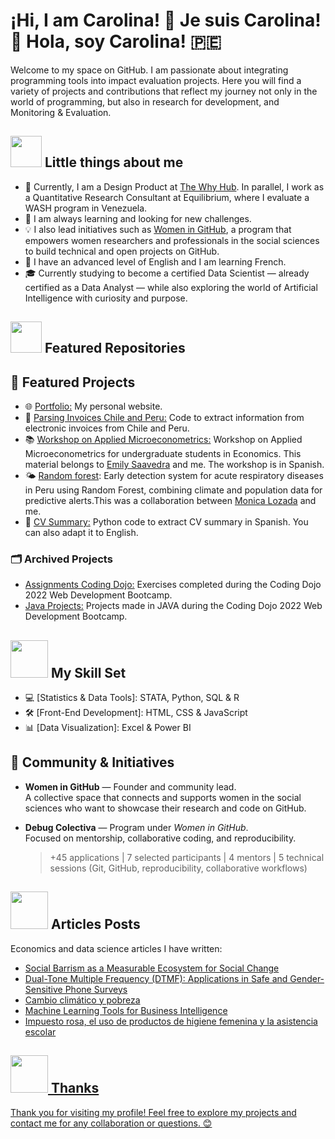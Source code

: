 # ¡Hi, I am Carolina! 👋 Je suis Carolina! :rainbow: Hola, soy Carolina! :peru:

Welcome to my space on GitHub. I am passionate about integrating programming tools into impact evaluation projects. Here you will find a variety of projects and contributions that reflect my journey not only in the world of programming, but also in research for development, and Monitoring & Evaluation.

## <img src="https://media.giphy.com/media/VgCDAzcKvsR6OM0uWg/giphy.gif" width="50"> Little things about me 

- 🚀 Currently, I am a Design Product at <a href="https://www.thewhyhub.com/">The Why Hub</a>. In parallel, I work as a Quantitative Research Consultant at Equilibrium, where I evaluate a WASH program in Venezuela.
- 🌱 I am always learning and looking for new challenges.  
- 💡 I also lead initiatives such as [Women in GitHub](https://github.com/WomenInGitH), a program that empowers women researchers and professionals in the social sciences to build technical and open projects on GitHub.
- 🏰 I have an advanced level of English and I am learning French.  
- 🎓 Currently studying to become a certified Data Scientist — already certified as a Data Analyst — while also exploring the world of Artificial Intelligence with curiosity and purpose.

## <img src="https://user-images.githubusercontent.com/74038190/212257468-1e9a91f1-b626-4baa-b15d-5c385dfa7ed2.gif"  width="50"> Featured Repositories

## 📁 Featured Projects

- 🌐 [Portfolio:](https://caro9926.github.io/) My personal website.  
- 📇 [Parsing Invoices Chile and Peru:](https://github.com/Caro9926/Parsing_Invoices_Chile_Peru) Code to extract information from electronic invoices from Chile and Peru.
- 📚 [Workshop on Applied Microeconometrics:](https://github.com/Caro9926/microeconometria-taller) Workshop on Applied Microeconometrics for undergraduate students in Economics. This material belongs to [Emily Saavedra](https://github.com/Emilyliz) and me. The workshop is in Spanish.
- 🌤️ [Random forest](https://github.com/malozadal/RandomForestIRA): Early detection system for acute respiratory diseases in Peru using Random Forest, combining climate and population data for predictive alerts.This was a collaboration between [Monica Lozada](https://github.com/malozadal) and me.
- 📄 [CV Summary:](https://github.com/Caro9926/CV-s-Resumen) Python code to extract CV summary in Spanish. You can also adapt it to English.

### 🗂️ Archived Projects

- [Assignments Coding Dojo:](https://github.com/Caro9926/CodingDojo_Assignments) Exercises completed during the Coding Dojo 2022 Web Development Bootcamp.
- [Java Projects:](https://github.com/Caro9926/JAVA-Projects) Projects made in JAVA during the Coding Dojo 2022 Web Development Bootcamp.

## <img src="https://user-images.githubusercontent.com/74038190/219923809-b86dc415-a0c2-4a38-bc88-ad6cf06395a8.gif" width="60"> My Skill Set 

- 💻 [Statistics & Data Tools]: STATA, Python, SQL & R  
- 🛠️ [Front-End Development]: HTML, CSS & JavaScript  
- 📊 [Data Visualization]: Excel & Power BI

## 🤝 Community & Initiatives

- **Women in GitHub** — Founder and community lead.  
  A collective space that connects and supports women in the social sciences who want to showcase their research and code on GitHub.

- **Debug Colectiva** — Program under *Women in GitHub*.  
  Focused on mentorship, collaborative coding, and reproducibility.  
  > +45 applications | 7 selected participants | 4 mentors | 5 technical sessions (Git, GitHub, reproducibility, collaborative workflows)

## <img src="https://user-images.githubusercontent.com/74038190/236119160-976a0405-caa7-470c-9356-16d43402ea0a.gif" width="60"> Articles Posts  
<!-- BLOG-POST-LIST:START -->  
Economics and data science articles I have written: 
<!-- BLOG-POST-LIST:END -->  

- <div align="left"> <a href="https://saavedrac.substack.com/publish/posts/detail/176450408?referrer=%2Fpublish%2Fposts%2Fpublished/"> Social Barrism as a Measurable Ecosystem for Social Change </div> 
- <div align="left"><a href="https://saavedrac.substack.com/p/dual-tone-multiple-frequency-dtmf?r=ubhw0"> Dual-Tone Multiple Frequency (DTMF): Applications in Safe and Gender-Sensitive Phone Surveys </div>  
- <div align="left"><a href="https://www.linkedin.com/feed/update/urn:li:activity:6873039882248355840/"> Cambio climático y pobreza </div>  
- <div align="left"><a href="https://saavedrac.substack.com/p/machine-learning-tools-for-business"> Machine Learning Tools for Business Intelligence </div>
- <div align="left"><a href="https://womenineconomicsperu.blogspot.com/2021/10/impuesto-rosa-el-uso-de-productos-de.html?fbclid=IwAR2TKR99_z1wq3ixkcj5jnDAOGlBSRP8r5n_qC6RZR8x6aoeJPKNRgB2Jms"> Impuesto rosa, el uso de productos de higiene femenina y la asistencia escolar </div>


## <img src="https://user-images.githubusercontent.com/74038190/212741999-016fddbd-617a-4448-8042-0ecf907aea25.gif" width="60"> Thanks
Thank you for visiting my profile! Feel free to explore my projects and contact me for any collaboration or questions. 😊
